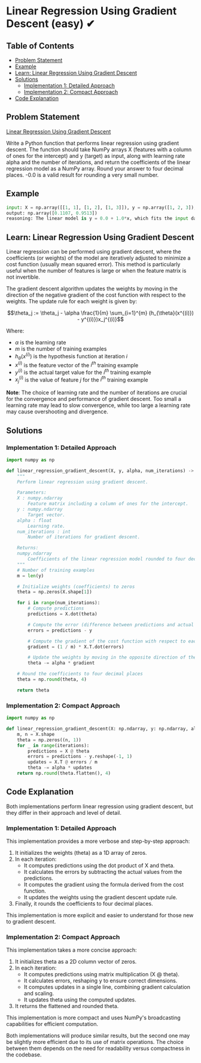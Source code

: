 # Linear Regression Using Gradient Descent (easy) ✔

## Table of Contents

- [Problem Statement](#problem-statement)
- [Example](#example)
- [Learn: Linear Regression Using Gradient Descent](#learn-linear-regression-using-gradient-descent)
- [Solutions](#solutions)
  - [Implementation 1: Detailed Approach](#implementation-1-detailed-approach)
  - [Implementation 2: Compact Approach](#implementation-2-compact-approach)
- [Code Explanation](#code-explanation)

## Problem Statement

[Linear Regression Using Gradient Descent](https://www.deep-ml.com/problem/Linear%20Regression%20Using%20Gradient%20Descent)

Write a Python function that performs linear regression using gradient descent. The function should take NumPy arrays X (features with a column of ones for the intercept) and y (target) as input, along with learning rate alpha and the number of iterations, and return the coefficients of the linear regression model as a NumPy array. Round your answer to four decimal places. -0.0 is a valid result for rounding a very small number.

## Example

```python
input: X = np.array([[1, 1], [1, 2], [1, 3]]), y = np.array([1, 2, 3]), alpha = 0.01, iterations = 1000
output: np.array([0.1107, 0.9513])
reasoning: The linear model is y = 0.0 + 1.0*x, which fits the input data after gradient descent optimization.
```

## Learn: Linear Regression Using Gradient Descent

Linear regression can be performed using gradient descent, where the coefficients (or weights) of the model are iteratively adjusted to minimize a cost function (usually mean squared error). This method is particularly useful when the number of features is large or when the feature matrix is not invertible.

The gradient descent algorithm updates the weights by moving in the direction of the negative gradient of the cost function with respect to the weights. The update rule for each weight is given by:

$$\theta_j := \theta_j - \alpha \frac{1}{m} \sum_{i=1}^{m} (h_{\theta}(x^{(i)}) - y^{(i)})x_j^{(i)}$$

Where:
- $\alpha$ is the learning rate
- $m$ is the number of training examples
- $h_{\theta}(x^{(i)})$ is the hypothesis function at iteration $i$
- $x^{(i)}$ is the feature vector of the $i^{th}$ training example
- $y^{(i)}$ is the actual target value for the $i^{th}$ training example
- $x_j^{(i)}$ is the value of feature $j$ for the $i^{th}$ training example

**Note**: The choice of learning rate and the number of iterations are crucial for the convergence and performance of gradient descent. Too small a learning rate may lead to slow convergence, while too large a learning rate may cause overshooting and divergence.

## Solutions

### Implementation 1: Detailed Approach

```python
import numpy as np

def linear_regression_gradient_descent(X, y, alpha, num_iterations) -> np.ndarray:
    """
    Perform linear regression using gradient descent.

    Parameters:
    X : numpy.ndarray
        Feature matrix including a column of ones for the intercept.
    y : numpy.ndarray
        Target vector.
    alpha : float
        Learning rate.
    num_iterations : int
        Number of iterations for gradient descent.

    Returns:
    numpy.ndarray
        Coefficients of the linear regression model rounded to four decimal places.
    """
    # Number of training examples
    m = len(y)

    # Initialize weights (coefficients) to zeros
    theta = np.zeros(X.shape[1])

    for i in range(num_iterations):
        # Compute predictions
        predictions = X.dot(theta)

        # Compute the error (difference between predictions and actual values)
        errors = predictions - y

        # Compute the gradient of the cost function with respect to each weight
        gradient = (1 / m) * X.T.dot(errors)

        # Update the weights by moving in the opposite direction of the gradient
        theta -= alpha * gradient

    # Round the coefficients to four decimal places
    theta = np.round(theta, 4)

    return theta
```

### Implementation 2: Compact Approach

```python
import numpy as np

def linear_regression_gradient_descent(X: np.ndarray, y: np.ndarray, alpha: float, iterations: int) -> np.ndarray:
    m, n = X.shape
    theta = np.zeros((n, 1))
    for _ in range(iterations):
        predictions = X @ theta
        errors = predictions - y.reshape(-1, 1)
        updates = X.T @ errors / m
        theta -= alpha * updates
    return np.round(theta.flatten(), 4)
```

## Code Explanation

Both implementations perform linear regression using gradient descent, but they differ in their approach and level of detail.

### Implementation 1: Detailed Approach

This implementation provides a more verbose and step-by-step approach:

1. It initializes the weights (theta) as a 1D array of zeros.
2. In each iteration:
   - It computes predictions using the dot product of X and theta.
   - It calculates the errors by subtracting the actual values from the predictions.
   - It computes the gradient using the formula derived from the cost function.
   - It updates the weights using the gradient descent update rule.
3. Finally, it rounds the coefficients to four decimal places.

This implementation is more explicit and easier to understand for those new to gradient descent.

### Implementation 2: Compact Approach

This implementation takes a more concise approach:

1. It initializes theta as a 2D column vector of zeros.
2. In each iteration:
   - It computes predictions using matrix multiplication (X @ theta).
   - It calculates errors, reshaping y to ensure correct dimensions.
   - It computes updates in a single line, combining gradient calculation and scaling.
   - It updates theta using the computed updates.
3. It returns the flattened and rounded theta.

This implementation is more compact and uses NumPy's broadcasting capabilities for efficient computation.

Both implementations will produce similar results, but the second one may be slightly more efficient due to its use of matrix operations. The choice between them depends on the need for readability versus compactness in the codebase.
